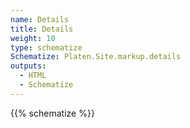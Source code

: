 ```yaml
---
name: Details
title: Details
weight: 10
type: schematize
Schematize: Platen.Site.markup.details
outputs:
  - HTML
  - Schematize
---
```


{{% schematize %}}

